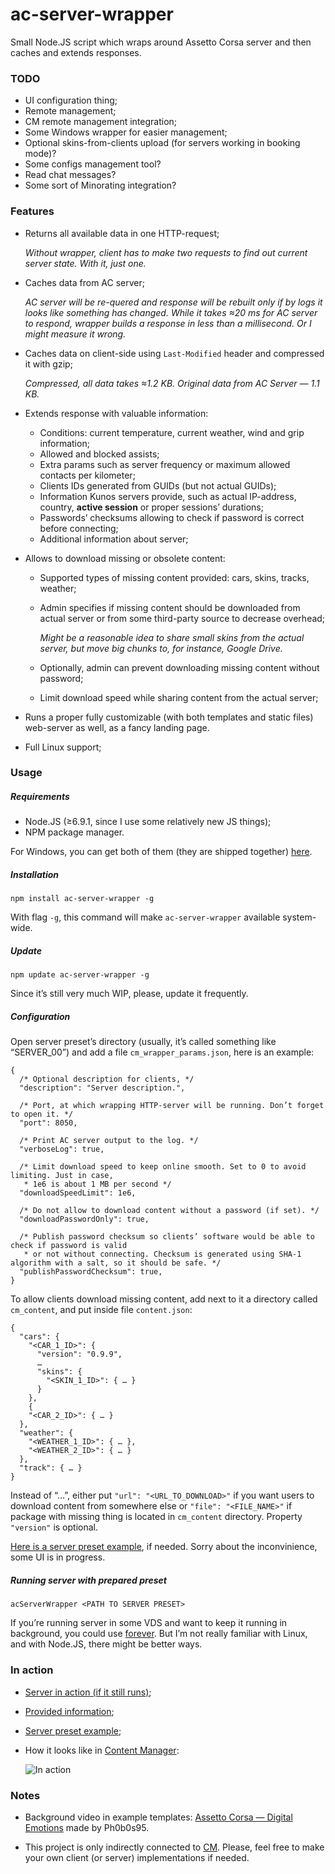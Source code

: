 # ac-server-wrapper
Small Node.JS script which wraps around Assetto Corsa server and then caches and extends responses.

### TODO

- UI configuration thing;
- Remote management;
- CM remote management integration;
- Some Windows wrapper for easier management;
- Optional skins-from-clients upload (for servers working in booking mode)?
- Some configs management tool?
- Read chat messages?
- Some sort of Minorating integration?

### Features

- Returns all available data in one HTTP-request;

  *Without wrapper, client has to make two requests to find out current server state. With it, just one.*
  
- Caches data from AC server;

  *AC server will be re-quered and response will be rebuilt only if by logs it looks like something has changed. 
  While it takes ≈20 ms for AC server to respond, wrapper builds a response in less than a millisecond. Or I might 
  measure it wrong.*
  
- Caches data on client-side using `Last-Modified` header and compressed it with gzip;

  *Compressed, all data takes ≈1.2 KB. Original data from AC Server — 1.1 KB.*
  
- Extends response with valuable information:

  - Conditions: current temperature, current weather, wind and grip information;
  - Allowed and blocked assists;
  - Extra params such as server frequency or maximum allowed contacts per kilometer;
  - Clients IDs generated from GUIDs (but not actual GUIDs);
  - Information Kunos servers provide, such as actual IP-address, country, **active session** or proper sessions’ durations;
  - Passwords’ checksums allowing to check if password is correct before connecting;
  - Additional information about server;
  
- Allows to download missing or obsolete content:
  
  - Supported types of missing content provided: cars, skins, tracks, weather;
  - Admin specifies if missing content should be downloaded from actual server or from some third-party source to decrease overhead;
  
    *Might be a reasonable idea to share small skins from the actual server, but move big chunks to, for instance, Google Drive.*
    
  - Optionally, admin can prevent downloading missing content without password;
  - Limit download speed while sharing content from the actual server;
  
- Runs a proper fully customizable (with both templates and static files) web-server as well, as a fancy landing page.

- Full Linux support;

### Usage

##### Requirements

- Node.JS (≥6.9.1, since I use some relatively new JS things);
- NPM package manager.

For Windows, you can get both of them (they are shipped together) [here](https://nodejs.org/en/).

##### Installation

```
npm install ac-server-wrapper -g
```

With flag `-g`, this command will make `ac-server-wrapper` available system-wide.

##### Update

```
npm update ac-server-wrapper -g
```

Since it’s still very much WIP, please, update it frequently.

##### Configuration

Open server preset’s directory (usually, it’s called something like “SERVER_00”) and add a file `cm_wrapper_params.json`,
here is an example:

```
{
  /* Optional description for clients, */
  "description": "Server description.",

  /* Port, at which wrapping HTTP-server will be running. Don’t forget to open it. */
  "port": 8050,

  /* Print AC server output to the log. */
  "verboseLog": true,

  /* Limit download speed to keep online smooth. Set to 0 to avoid limiting. Just in case,
   * 1e6 is about 1 MB per second */
  "downloadSpeedLimit": 1e6,

  /* Do not allow to download content without a password (if set). */
  "downloadPasswordOnly": true,

  /* Publish password checksum so clients’ software would be able to check if password is valid 
   * or not without connecting. Checksum is generated using SHA-1 algorithm with a salt, so it should be safe. */
  "publishPasswordChecksum": true,
}
```

To allow clients download missing content, add next to it a directory called `cm_content`, and put inside file `content.json`:

```
{
  "cars": {
    "<CAR_1_ID>": {
      "version": "0.9.9",
      …
      "skins": {
        "<SKIN_1_ID>": { … }
      }
    },
    {
    "<CAR_2_ID>": { … }
  },
  "weather": {
    "<WEATHER_1_ID>": { … },
    "<WEATHER_2_ID>": { … }
  },
  "track": { … }
}
```

Instead of “…”, either put `"url": "<URL_TO_DOWNLOAD>"` if you want users to download content from somewhere else or `"file": "<FILE_NAME>"` if package with missing thing is located in `cm_content` directory. Property `"version"` is optional.

[Here is a server preset example](https://drive.google.com/file/d/0B6GfX1zRa8pOT3pmbVFVdnk3SUU/view?usp=drivesdk), if needed. Sorry about the inconvinience, some UI is in progress.

##### Running server with prepared preset

```
acServerWrapper <PATH TO SERVER PRESET>
```

If you’re running server in some VDS and want to keep it running in background, you could use [forever](https://github.com/foreverjs/forever). But I’m not really familiar with Linux, and with Node.JS, there might be better ways.

### In action

- [Server in action (if it still runs)](http://46.173.219.83/);
- [Provided information](http://46.173.219.83/api/details/);
- [Server preset example](https://drive.google.com/file/d/0B6GfX1zRa8pOT3pmbVFVdnk3SUU/view?usp=drivesdk);
- How it looks like in [Content Manager](https://github.com/gro-ove/actools):

  ![In action](http://i.imgur.com/oo512t0.png)
 
### Notes

- Background video in example templates: 
  [Assetto Corsa — Digital Emotions](https://www.youtube.com/watch?v=SWct8vsAWyk) made by Ph0b0s95.
  
- This project is only indirectly connected to [CM](https://github.com/gro-ove/actools). Please, feel free to make 
  your own client (or server) implementations if needed.

